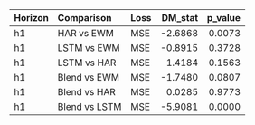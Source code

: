 | Horizon   | Comparison    | Loss   |   DM_stat |   p_value |
|:----------|:--------------|:-------|----------:|----------:|
| h1        | HAR vs EWM    | MSE    |   -2.6868 |    0.0073 |
| h1        | LSTM vs EWM   | MSE    |   -0.8915 |    0.3728 |
| h1        | LSTM vs HAR   | MSE    |    1.4184 |    0.1563 |
| h1        | Blend vs EWM  | MSE    |   -1.7480 |    0.0807 |
| h1        | Blend vs HAR  | MSE    |    0.0285 |    0.9773 |
| h1        | Blend vs LSTM | MSE    |   -5.9081 |    0.0000 |
